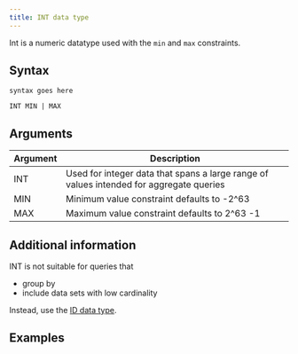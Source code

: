 ```yaml
---
title: INT data type
---
```


Int is a numeric datatype used with the `min` and `max` constraints.

## Syntax

```
syntax goes here

INT MIN | MAX
```

## Arguments

| Argument | Description |
|---|---|
| INT | Used for integer data that spans a large range of values intended for aggregate queries |
| MIN | Minimum value constraint defaults to -2^63 |
| MAX | Maximum value constraint defaults to 2^63 -1 |

## Additional information

INT is not suitable for queries that
* group by
* include data sets with low cardinality

Instead, use the [ID data type](/sql-preview/data-types/data-type-id).

## Examples
